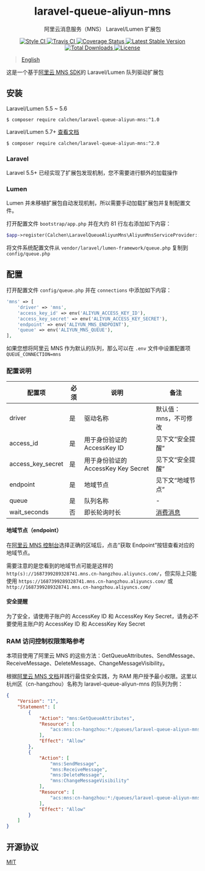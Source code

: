 <h1 align="center"> laravel-queue-aliyun-mns </h1>

<p align="center"> 阿里云消息服务（MNS） Laravel/Lumen 扩展包 </p>

<p align="center">
    <a href="https://github.styleci.io/repos/205573394">
        <img alt="Style CI" src="https://github.styleci.io/repos/205573394/shield?style=flat">
    </a>
    <a href="https://travis-ci.com/calchen/laravel-queue-aliyun-mns">
        <img alt="Travis CI" src="https://img.shields.io/travis/com/calchen/laravel-queue-aliyun-mns.svg">
    </a>
    <a href='https://coveralls.io/github/calchen/laravel-queue-aliyun-mns?branch=1.0'>
        <img alt='Coverage Status' src='https://coveralls.io/repos/github/calchen/laravel-queue-aliyun-mns/badge.svg?branch=1.0'/>
    </a>
    <a href="https://packagist.org/packages/calchen/laravel-queue-aliyun-mns">
        <img alt="Latest Stable Version" src="https://img.shields.io/packagist/v/calchen/laravel-queue-aliyun-mns.svg">
    </a>
    <a href="https://packagist.org/packages/calchen/laravel-queue-aliyun-mns">
        <img alt="Total Downloads" src="https://img.shields.io/packagist/dt/calchen/laravel-queue-aliyun-mns.svg">
    </a>
    <a href="https://github.com/calchen/laravel-queue-aliyun-mns/blob/master/LICENSE">
        <img alt="License" src="https://img.shields.io/github/license/calchen/laravel-queue-aliyun-mns.svg">
    </a>
</p>

> [English](https://github.com/calchen/laravel-queue-aliyun-mns/blob/master/README_en.md)

这是一个基于[阿里云 MNS SDK](https://github.com/aliyun/aliyun-mns-php-sdk)的 Laravel/Lumen 队列驱动扩展包 

## 安装

Laravel/Lumen 5.5 ~ 5.6

```shell
$ composer require calchen/laravel-queue-aliyun-mns:^1.0
```

Laravel/Lumen 5.7+ [查看文档](https://github.com/calchen/laravel-queue-aliyun-mns/blob/master/README.md)

```shell
$ composer require calchen/laravel-queue-aliyun-mns:^2.0
```

### Laravel

Laravel 5.5+ 已经实现了扩展包发现机制，您不需要进行额外的加载操作

### Lumen

Lumen 并未移植扩展包自动发现机制，所以需要手动加载扩展包并复制配置文件。

打开配置文件 `bootstrap/app.php` 并在大约 81 行左右添加如下内容：
```php
$app->register(Calchen\LaravelQueueAliyunMns\AliyunMnsServiceProvider::class);
```

将文件系统配置文件从 `vendor/laravel/lumen-framework/queue.php` 复制到 `config/queue.php`

## 配置

打开配置文件 `config/queue.php` 并在 `connections` 中添加如下内容：
```php
'mns' => [
    'driver' => 'mns',
    'access_key_id' => env('ALIYUN_ACCESS_KEY_ID'),
    'access_key_secret' => env('ALIYUN_ACCESS_KEY_SECRET'),
    'endpoint' => env('ALIYUN_MNS_ENDPOINT'),
    'queue' => env('ALIYUN_MNS_QUEUE'),
],
```

如果您想将阿里云 MNS 作为默认的队列，那么可以在 `.env` 文件中设置配置项 `QUEUE_CONNECTION=mns`

### 配置说明
| 配置项                	| 必须 	| 说明                                 	| 备注                  	|
|-------------------	|------	|--------------------------------------	|-----------------------	|
| driver            	| 是   	| 驱动名称                             	| 默认值：mns，不可修改   	|
| access_id         	| 是   	| 用于身份验证的 AccessKey ID          	| 见下文“安全提醒”         	|
| access_key_secret 	| 是   	| 用于身份验证的  AccessKey Key Secret 	| 见下文“安全提醒”      	    |
| endpoint          	| 是   	| 地域节点                             	| 见下文“地域节点”      	    |
| queue          	    | 是   	| 队列名称                             	| -                   	    |
| wait_seconds          | 否   	| 即长轮询时长                            | [消费消息](https://help.aliyun.com/document_detail/35136.html?spm=a2c4g.11186623.6.675.37e35c40Hzv2FW#h2-request)|

#### 地域节点（endpoint）

在[阿里云 MNS 控制台](https://mns.console.aliyun.com)选择正确的区域后，点击“获取 Endpoint”按钮查看对应的地域节点。

需要注意的是您看到的地域节点可能是这样的 `http(s)://1687399289328741.mns.cn-hangzhou.aliyuncs.com/`，但实际上只能使用 `https://1687399289328741.mns.cn-hangzhou.aliyuncs.com/` 或 `http://1687399289328741.mns.cn-hangzhou.aliyuncs.com/`

#### 安全提醒

为了安全，请使用子账户的 AccessKey ID 和 AccessKey Key Secret，请务必不要使用主账户的 AccessKey ID 和 AccessKey Key Secret

### RAM 访问控制权限策略参考

本项目使用了阿里云 MNS 的这些方法：GetQueueAttributes、SendMessage、ReceiveMessage、DeleteMessage、ChangeMessageVisibility。

根据[阿里云 MNS 文档](https://help.aliyun.com/document_detail/27448.html?spm=a2c4g.11186623.6.597.27f31b2dQ1x64i)并践行最佳安全实践，为 RAM 用户授予最小权限。这里以杭州区（cn-hangzhou）名称为 laravel-queue-aliyun-mns 的队列为例：
```json
{
    "Version": "1",
    "Statement": [
        {
            "Action": "mns:GetQueueAttributes",
            "Resource": [
                "acs:mns:cn-hangzhou:*:/queues/laravel-queue-aliyun-mns"
            ],
            "Effect": "Allow"
        },
        {
            "Action": [
                "mns:SendMessage",
                "mns:ReceiveMessage",
                "mns:DeleteMessage",
                "mns:ChangeMessageVisibility"
            ],
            "Resource": [
                "acs:mns:cn-hangzhou:*:/queues/laravel-queue-aliyun-mns/messages"
            ],
            "Effect": "Allow"
        }
    ]
}
```

## 开源协议

[MIT](http://opensource.org/licenses/MIT)
